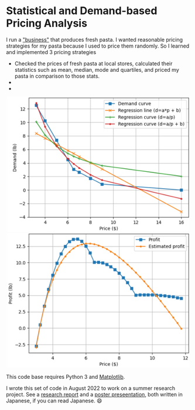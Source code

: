# Statistical and Demand-based Pricing Analysis

I run a ["business"](https://italian19.blogspot.com/) that produces fresh pasta. I wanted reasonable pricing strategies for my pasta because I used to price them randomly. So I learned and implemented 3 pricing strategies 

- Checked the prices of fresh pasta at local stores, calculated their statistics such as mean, median, mode and quartiles, and priced my pasta in comparison to those stats. 
- 
- 

<p align="center">
  <img src="images/demand-curve-regression.jpg" width="500" />
  <img src="images/profit.jpg" width="500" />
</p>

This code base requires Python 3 and [Matplotlib](https://matplotlib.org/). 

I wrote this set of code in August 2022 to work on a summer research project. See a [research report](https://drive.google.com/file/d/11Ve25t66MUfaCeax15RPoRMIbAaji_vr/view?usp=sharing) and a [poster preseentation](./images/poster-presentation.jpg), both written in Japanese, if you can read Japanese. :smile: 
